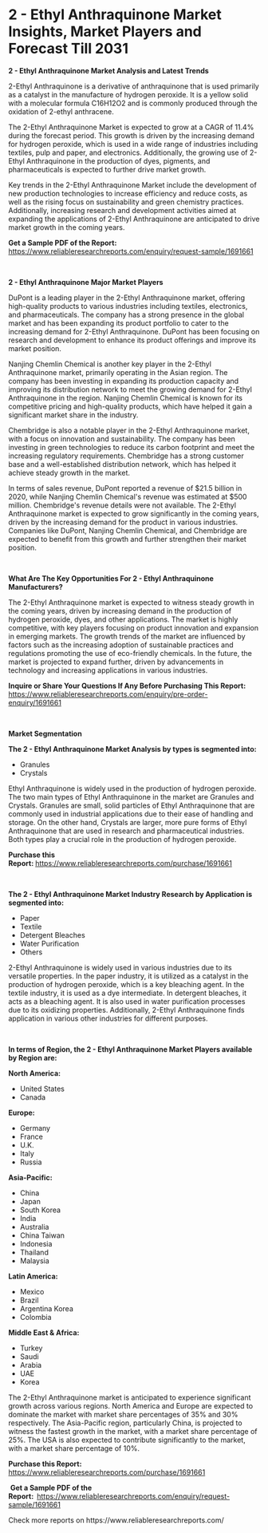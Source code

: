 <p><h1>2 - Ethyl Anthraquinone Market Insights, Market Players and Forecast Till 2031</h1></p><p><strong>2 - Ethyl Anthraquinone Market Analysis and Latest Trends</strong></p>
<p><p>2-Ethyl Anthraquinone is a derivative of anthraquinone that is used primarily as a catalyst in the manufacture of hydrogen peroxide. It is a yellow solid with a molecular formula C16H12O2 and is commonly produced through the oxidation of 2-ethyl anthracene.</p><p>The 2-Ethyl Anthraquinone Market is expected to grow at a CAGR of 11.4% during the forecast period. This growth is driven by the increasing demand for hydrogen peroxide, which is used in a wide range of industries including textiles, pulp and paper, and electronics. Additionally, the growing use of 2-Ethyl Anthraquinone in the production of dyes, pigments, and pharmaceuticals is expected to further drive market growth.</p><p>Key trends in the 2-Ethyl Anthraquinone Market include the development of new production technologies to increase efficiency and reduce costs, as well as the rising focus on sustainability and green chemistry practices. Additionally, increasing research and development activities aimed at expanding the applications of 2-Ethyl Anthraquinone are anticipated to drive market growth in the coming years.</p></p>
<p><strong>Get a Sample PDF of the Report:&nbsp;</strong> <a href="https://www.reliableresearchreports.com/enquiry/request-sample/1691661">https://www.reliableresearchreports.com/enquiry/request-sample/1691661</a></p>
<p>&nbsp;</p>
<p><strong>2 - Ethyl Anthraquinone Major Market Players</strong></p>
<p><p>DuPont is a leading player in the 2-Ethyl Anthraquinone market, offering high-quality products to various industries including textiles, electronics, and pharmaceuticals. The company has a strong presence in the global market and has been expanding its product portfolio to cater to the increasing demand for 2-Ethyl Anthraquinone. DuPont has been focusing on research and development to enhance its product offerings and improve its market position.</p><p>Nanjing Chemlin Chemical is another key player in the 2-Ethyl Anthraquinone market, primarily operating in the Asian region. The company has been investing in expanding its production capacity and improving its distribution network to meet the growing demand for 2-Ethyl Anthraquinone in the region. Nanjing Chemlin Chemical is known for its competitive pricing and high-quality products, which have helped it gain a significant market share in the industry.</p><p>Chembridge is also a notable player in the 2-Ethyl Anthraquinone market, with a focus on innovation and sustainability. The company has been investing in green technologies to reduce its carbon footprint and meet the increasing regulatory requirements. Chembridge has a strong customer base and a well-established distribution network, which has helped it achieve steady growth in the market.</p><p>In terms of sales revenue, DuPont reported a revenue of $21.5 billion in 2020, while Nanjing Chemlin Chemical's revenue was estimated at $500 million. Chembridge's revenue details were not available. The 2-Ethyl Anthraquinone market is expected to grow significantly in the coming years, driven by the increasing demand for the product in various industries. Companies like DuPont, Nanjing Chemlin Chemical, and Chembridge are expected to benefit from this growth and further strengthen their market position.</p></p>
<p>&nbsp;</p>
<p><strong>What Are The Key Opportunities For 2 - Ethyl Anthraquinone Manufacturers?</strong></p>
<p><p>The 2-Ethyl Anthraquinone market is expected to witness steady growth in the coming years, driven by increasing demand in the production of hydrogen peroxide, dyes, and other applications. The market is highly competitive, with key players focusing on product innovation and expansion in emerging markets. The growth trends of the market are influenced by factors such as the increasing adoption of sustainable practices and regulations promoting the use of eco-friendly chemicals. In the future, the market is projected to expand further, driven by advancements in technology and increasing applications in various industries.</p></p>
<p><strong>Inquire or Share Your Questions If Any Before Purchasing This Report:</strong> <a href="https://www.reliableresearchreports.com/enquiry/pre-order-enquiry/1691661">https://www.reliableresearchreports.com/enquiry/pre-order-enquiry/1691661</a></p>
<p>&nbsp;</p>
<p><strong>Market Segmentation</strong></p>
<p><strong>The 2 - Ethyl Anthraquinone Market Analysis by types is segmented into:</strong></p>
<p><ul><li>Granules</li><li>Crystals</li></ul></p>
<p><p>Ethyl Anthraquinone is widely used in the production of hydrogen peroxide. The two main types of Ethyl Anthraquinone in the market are Granules and Crystals. Granules are small, solid particles of Ethyl Anthraquinone that are commonly used in industrial applications due to their ease of handling and storage. On the other hand, Crystals are larger, more pure forms of Ethyl Anthraquinone that are used in research and pharmaceutical industries. Both types play a crucial role in the production of hydrogen peroxide.</p></p>
<p><strong>Purchase this Report:&nbsp;</strong><a href="https://www.reliableresearchreports.com/purchase/1691661">https://www.reliableresearchreports.com/purchase/1691661</a></p>
<p>&nbsp;</p>
<p><strong>The 2 - Ethyl Anthraquinone Market Industry Research by Application is segmented into:</strong></p>
<p><ul><li>Paper</li><li>Textile</li><li>Detergent Bleaches</li><li>Water Purification</li><li>Others</li></ul></p>
<p><p>2-Ethyl Anthraquinone is widely used in various industries due to its versatile properties. In the paper industry, it is utilized as a catalyst in the production of hydrogen peroxide, which is a key bleaching agent. In the textile industry, it is used as a dye intermediate. In detergent bleaches, it acts as a bleaching agent. It is also used in water purification processes due to its oxidizing properties. Additionally, 2-Ethyl Anthraquinone finds application in various other industries for different purposes.</p></p>
<p>&nbsp;</p>
<p><strong>In terms of Region, the 2 - Ethyl Anthraquinone Market Players available by Region are:</strong></p>
<p>
    <p> <strong> North America: </strong>
        <ul>
            <li>United States</li>
            <li>Canada</li>
        </ul>
        </p> 
    <p> <strong> Europe: </strong>
        <ul>
            <li>Germany</li>
            <li>France</li>
            <li>U.K.</li>
            <li>Italy</li>
            <li>Russia</li>
        </ul>
        </p> 
    <p> <strong> Asia-Pacific: </strong>
        <ul>
            <li>China</li>
            <li>Japan</li>
            <li>South Korea</li>
            <li>India</li>
            <li>Australia</li>
            <li>China Taiwan</li>
            <li>Indonesia</li>
            <li>Thailand</li>
            <li>Malaysia</li>
        </ul>
        </p> 
    <p> <strong> Latin America: </strong>
        <ul>
            <li>Mexico</li>
            <li>Brazil</li>
            <li>Argentina Korea</li>
            <li>Colombia</li>
        </ul>
        </p> 
    <p> <strong> Middle East & Africa: </strong>
        <ul>
            <li>Turkey</li>
            <li>Saudi</li>
            <li>Arabia</li>
            <li>UAE</li>
            <li>Korea</li>
        </ul>
    </p>
    </p>
<p><p>The 2-Ethyl Anthraquinone market is anticipated to experience significant growth across various regions. North America and Europe are expected to dominate the market with market share percentages of 35% and 30% respectively. The Asia-Pacific region, particularly China, is projected to witness the fastest growth in the market, with a market share percentage of 25%. The USA is also expected to contribute significantly to the market, with a market share percentage of 10%.</p></p>
<p><strong>Purchase this Report: </strong><a href="https://www.reliableresearchreports.com/purchase/1691661">https://www.reliableresearchreports.com/purchase/1691661</a></p>
<p>&nbsp;<strong>Get a Sample PDF of the Report:&nbsp;&nbsp;</strong><a href="https://www.reliableresearchreports.com/enquiry/request-sample/1691661">https://www.reliableresearchreports.com/enquiry/request-sample/1691661</a></p>
<p><strong></strong></p>
<p>Check more reports on https://www.reliableresearchreports.com/</p>